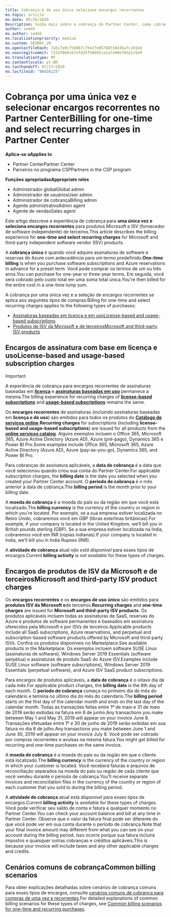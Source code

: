 ```yaml
---
title: Cobrança-& de uso único selecione encargos recorrentes
ms.topic: article
ms.date: 05/26/2020
Description: Saiba mais sobre a cobrança do Partner Center, como cobrança única com antecedência para termos predefinidos e cobrança de encargos selecionados e recorrentes.
author: sodeb
ms.author: sodeb
ms.localizationpriority: medium
ms.custom: SEOMAY.20
ms.openlocfilehash: 7a5c7a9c756067c75e27e05768718436afc101bd
ms.sourcegitcommit: 7153f0b8c67efd35f58695ca2a7e00e70da1c5e9
ms.translationtype: MT
ms.contentlocale: pt-BR
ms.lasthandoff: 07/17/2020
ms.locfileid: "86434125"
---
```

# <a name="billing-for-one-time-and-select-recurring-charges-in-partner-center"></a><span data-ttu-id="c3b3c-103">Cobrança por uma única vez e selecionar encargos recorrentes no Partner Center</span><span class="sxs-lookup"><span data-stu-id="c3b3c-103">Billing for one-time and select recurring charges in Partner Center</span></span>

<span data-ttu-id="c3b3c-104">**Aplica-se a**</span><span class="sxs-lookup"><span data-stu-id="c3b3c-104">**Applies to**</span></span>
- <span data-ttu-id="c3b3c-105">Partner Center</span><span class="sxs-lookup"><span data-stu-id="c3b3c-105">Partner Center</span></span>
- <span data-ttu-id="c3b3c-106">Parceiros no programa CSP</span><span class="sxs-lookup"><span data-stu-id="c3b3c-106">Partners in the CSP program</span></span>

<span data-ttu-id="c3b3c-107">**Funções apropriadas**</span><span class="sxs-lookup"><span data-stu-id="c3b3c-107">**Appropriate roles**</span></span>
- <span data-ttu-id="c3b3c-108">Administrador global</span><span class="sxs-lookup"><span data-stu-id="c3b3c-108">Global admin</span></span>
- <span data-ttu-id="c3b3c-109">Administrador de usuários</span><span class="sxs-lookup"><span data-stu-id="c3b3c-109">User admin</span></span>
- <span data-ttu-id="c3b3c-110">Administrador de cobrança</span><span class="sxs-lookup"><span data-stu-id="c3b3c-110">Billing admin</span></span>
- <span data-ttu-id="c3b3c-111">Agente administrativo</span><span class="sxs-lookup"><span data-stu-id="c3b3c-111">Admin agent</span></span>
- <span data-ttu-id="c3b3c-112">Agente de vendas</span><span class="sxs-lookup"><span data-stu-id="c3b3c-112">Sales agent</span></span>

<span data-ttu-id="c3b3c-113">Este artigo descreve a experiência de cobrança para **uma única vez e seleciona encargos recorrentes** para produtos Microsoft e ISV (fornecedor de software independente) de terceiros.</span><span class="sxs-lookup"><span data-stu-id="c3b3c-113">This article describes the billing experience for **one-time and select recurring charges** for Microsoft and third-party independent software vendor (ISV) products.</span></span> 

<span data-ttu-id="c3b3c-114">A **cobrança única** é quando você adquire assinaturas de software e reservas do Azure com antecedência para um termo predefinido.</span><span class="sxs-lookup"><span data-stu-id="c3b3c-114">**One-time billing** is when you purchase software subscriptions and Azure reservations in advance for a preset term.</span></span> <span data-ttu-id="c3b3c-115">Você pode comprar os termos de um ou três anos.</span><span class="sxs-lookup"><span data-stu-id="c3b3c-115">You can purchase for one-year or three-year terms.</span></span> <span data-ttu-id="c3b3c-116">Em seguida, você será cobrado pelo custo total em uma soma total única.</span><span class="sxs-lookup"><span data-stu-id="c3b3c-116">You're then billed for the entire cost in a one-time lump sum.</span></span>

<span data-ttu-id="c3b3c-117">A cobrança por uma única vez e a seleção de encargos recorrentes se aplica aos seguintes tipos de compras:</span><span class="sxs-lookup"><span data-stu-id="c3b3c-117">Billing for one-time and select recurring charges applies to the following types of purchases:</span></span>

- [<span data-ttu-id="c3b3c-118">Assinaturas baseadas em licença e em uso</span><span class="sxs-lookup"><span data-stu-id="c3b3c-118">License-based and usage-based subscriptions</span></span>](#license-based-and-usage-based-subscription-charges)
- [<span data-ttu-id="c3b3c-119">Produtos de ISV da Microsoft e de terceiros</span><span class="sxs-lookup"><span data-stu-id="c3b3c-119">Microsoft and third-party ISV products</span></span>](#microsoft-and-third-party-isv-product-charges)

## <a name="license-based-and-usage-based-subscription-charges"></a><span data-ttu-id="c3b3c-120">Encargos de assinatura com base em licença e uso</span><span class="sxs-lookup"><span data-stu-id="c3b3c-120">License-based and usage-based subscription charges</span></span>

> [!IMPORTANT]
> <span data-ttu-id="c3b3c-121">A experiência de cobrança para encargos recorrentes de assinaturas baseadas em [**licença**](license-based-billing.md) e [**assinaturas baseadas em uso**](usage-based-billing.md) permanece a mesma.</span><span class="sxs-lookup"><span data-stu-id="c3b3c-121">The billing experience for recurring charges of [**license-based subscriptions**](license-based-billing.md) and [**usage-based subscriptions**](usage-based-billing.md) remains the same.</span></span>

<span data-ttu-id="c3b3c-122">Os **encargos recorrentes** de assinaturas (incluindo assinaturas baseadas em **licença e de uso**) são emitidos para todos os produtos do [**Catálogo de serviços online**](https://partner.microsoft.com/commerce/preferredoffers/list).</span><span class="sxs-lookup"><span data-stu-id="c3b3c-122">**Recurring charges** for subscriptions (including **license-based and usage-based subscriptions**) are issued for all products from the [**online services catalog**](https://partner.microsoft.com/commerce/preferredoffers/list).</span></span> <span data-ttu-id="c3b3c-123">Alguns exemplos incluem o Office 365, Microsoft 365, Azure Active Directory (Azure AD), Azure (pré-pago), Dynamics 365 e Power BI Pro.</span><span class="sxs-lookup"><span data-stu-id="c3b3c-123">Some examples include Office 365, Microsoft 365, Azure Active Directory (Azure AD), Azure (pay-as-you-go), Dynamics 365, and Power BI Pro.</span></span>

<span data-ttu-id="c3b3c-124">Para cobranças de assinatura aplicáveis, a **data de cobrança** é a data que você selecionou quando criou sua conta do Partner Center.</span><span class="sxs-lookup"><span data-stu-id="c3b3c-124">For applicable subscription charges, the **billing date** is the date you selected when you created your Partner Center account.</span></span> <span data-ttu-id="c3b3c-125">O **período de cobrança** é o mês anterior à data de cobrança.</span><span class="sxs-lookup"><span data-stu-id="c3b3c-125">The **billing period** is the month prior to your billing date.</span></span>

<span data-ttu-id="c3b3c-126">A **moeda de cobrança** é a moeda do país ou da região em que você está localizado.</span><span class="sxs-lookup"><span data-stu-id="c3b3c-126">The **billing currency** is the currency of the country or region in which you're located.</span></span> <span data-ttu-id="c3b3c-127">Por exemplo, se a sua empresa estiver localizada no Reino Unido, cobraremos você em GBP (libras esterlinas britânicas).</span><span class="sxs-lookup"><span data-stu-id="c3b3c-127">For example, if your company is located in the United Kingdom, we’ll bill you in British pounds sterling (GBP).</span></span> <span data-ttu-id="c3b3c-128">Se a sua empresa estiver localizada na Índia, cobraremos você em INR (rúpias indianas).</span><span class="sxs-lookup"><span data-stu-id="c3b3c-128">If your company is located in India, we’ll bill you in India Rupees (INR).</span></span>

<span data-ttu-id="c3b3c-129">A **atividade de cobrança** atual *não está disponível* para esses tipos de encargos.</span><span class="sxs-lookup"><span data-stu-id="c3b3c-129">Current **billing activity** is *not available* for these types of charges.</span></span>

## <a name="microsoft-and-third-party-isv-product-charges"></a><span data-ttu-id="c3b3c-130">Encargos de produtos de ISV da Microsoft e de terceiros</span><span class="sxs-lookup"><span data-stu-id="c3b3c-130">Microsoft and third-party ISV product charges</span></span>

<span data-ttu-id="c3b3c-131">Os **encargos recorrentes** e os **encargos de uso único** são emitidos para **produtos ISV da Microsoft e**de terceiros.</span><span class="sxs-lookup"><span data-stu-id="c3b3c-131">**Recurring charges** and **one-time charges** are issued for **Microsoft and third-party ISV products**.</span></span> <span data-ttu-id="c3b3c-132">Os produtos aplicáveis incluem todas as assinaturas de SaaS, reservas do Azure e produtos de software permanentes e baseados em assinatura oferecidos pela Microsoft e por ISVs de terceiros.</span><span class="sxs-lookup"><span data-stu-id="c3b3c-132">Applicable products include all SaaS subscriptions, Azure reservations, and perpetual and subscription-based software products offered by Microsoft and third-party ISVs.</span></span> <span data-ttu-id="c3b3c-133">Confira os produtos disponíveis no Marketplace.</span><span class="sxs-lookup"><span data-stu-id="c3b3c-133">See available products in the Marketplace.</span></span> <span data-ttu-id="c3b3c-134">Os exemplos incluem software SUSE Linux (assinaturas de software), Windows Server 2019 Essentials (software perpétua) e assinaturas de produto SaaS do Azure ISV.</span><span class="sxs-lookup"><span data-stu-id="c3b3c-134">Examples include SUSE Linux software (software subscriptions), Windows Server 2019 Essentials (perpetual software), and Azure ISV SaaS product subscriptions.</span></span>

<span data-ttu-id="c3b3c-135">Para encargos de produtos aplicáveis, a **data de cobrança** é o oitavo dia de cada mês.</span><span class="sxs-lookup"><span data-stu-id="c3b3c-135">For applicable product charges, the **billing date** is the 8th day of each month.</span></span> <span data-ttu-id="c3b3c-136">O **período de cobrança** começa no primeiro dia do mês do calendário e termina no último dia do mês do calendário.</span><span class="sxs-lookup"><span data-stu-id="c3b3c-136">The **billing period** starts on the first day of the calendar month and ends on the last day of the calendar month.</span></span> <span data-ttu-id="c3b3c-137">Todas as transações feitas entre 1º de maio e 31 de maio de 2019 serão exibidas na fatura em 8 de junho.</span><span class="sxs-lookup"><span data-stu-id="c3b3c-137">Any transactions you make between May 1 and May 31, 2019 will appear on your invoice June 8.</span></span> <span data-ttu-id="c3b3c-138">Transações efetuadas entre 1º e 30 de junho de 2019 serão exibidas em sua fatura no dia 8 de julho.</span><span class="sxs-lookup"><span data-stu-id="c3b3c-138">Any transactions you make between June 1 and June 30, 2019 will appear on your invoice July 8.</span></span> <span data-ttu-id="c3b3c-139">Você pode ser cobrado por compras recorrentes e avulsas na mesma fatura.</span><span class="sxs-lookup"><span data-stu-id="c3b3c-139">You might get billed for recurring and one-time purchases on the same invoice.</span></span>

<span data-ttu-id="c3b3c-140">A **moeda de cobrança** é a moeda do país ou da região em que o cliente está localizado.</span><span class="sxs-lookup"><span data-stu-id="c3b3c-140">The **billing currency** is the currency of the country or region in which your customer is located.</span></span> <span data-ttu-id="c3b3c-141">Você receberá faturas e arquivos de reconciliação separados na moeda do país ou região de cada cliente que você vendeu durante o período de cobrança.</span><span class="sxs-lookup"><span data-stu-id="c3b3c-141">You’ll receive separate invoices and reconciliation files in the currency of the country or region of each customer that you sold to during the billing period.</span></span>

<span data-ttu-id="c3b3c-142">A **atividade de cobrança** atual está *disponível* para esses tipos de encargos.</span><span class="sxs-lookup"><span data-stu-id="c3b3c-142">Current **billing activity** is *available* for these types of charges.</span></span> <span data-ttu-id="c3b3c-143">Você pode verificar seu saldo de conta e fatura a qualquer momento no Partner Center.</span><span class="sxs-lookup"><span data-stu-id="c3b3c-143">You can check your account balance and bill at any time in Partner Center.</span></span> <span data-ttu-id="c3b3c-144">Observe que o valor da fatura final pode ser diferente do que você pode ver em sua conta durante o período de cobrança.</span><span class="sxs-lookup"><span data-stu-id="c3b3c-144">Note that your final invoice amount may different from what you can see on your account during the billing period.</span></span> <span data-ttu-id="c3b3c-145">Isso ocorre porque sua fatura incluirá impostos e quaisquer outras cobranças e créditos aplicáveis.</span><span class="sxs-lookup"><span data-stu-id="c3b3c-145">This is because your invoice will include taxes and any other applicable charges and credits.</span></span>

## <a name="common-billing-scenarios"></a><span data-ttu-id="c3b3c-146">Cenários comuns de cobrança</span><span class="sxs-lookup"><span data-stu-id="c3b3c-146">Common billing scenarios</span></span>

<span data-ttu-id="c3b3c-147">Para obter explicações detalhadas sobre cenários de cobrança comuns para esses tipos de encargos, consulte [cenários comuns de cobrança para compras de uma vez e recorrentes](common-billing-scenarios-onetime-recurring.md).</span><span class="sxs-lookup"><span data-stu-id="c3b3c-147">For detailed explanations of common billing scenarios for these types of charges, see [Common billing scenarios for one-time and recurring purchases](common-billing-scenarios-onetime-recurring.md).</span></span>

